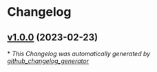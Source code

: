# Changelog

## [v1.0.0](https://github.com/azurenoops/terraform-azurerm-overlays-redis/tree/v1.0.0) (2023-02-23)



\* *This Changelog was automatically generated by [github_changelog_generator](https://github.com/github-changelog-generator/github-changelog-generator)*
